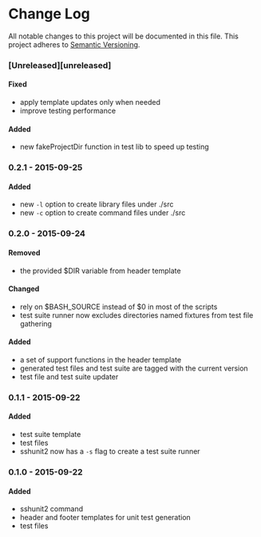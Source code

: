 # Change Log
All notable changes to this project will be documented in this file.
This project adheres to [Semantic Versioning](http://semver.org/).

### [Unreleased][unreleased]

#### Fixed
- apply template updates only when needed
- improve testing performance

#### Added
- new fakeProjectDir function in test lib to speed up testing

### 0.2.1 - 2015-09-25
#### Added
- new `-l` option to create library files under ./src
- new `-c` option to create command files under ./src

### 0.2.0 - 2015-09-24
#### Removed
- the provided $DIR variable from header template

#### Changed
- rely on $BASH_SOURCE instead of $0 in most of the scripts
- test suite runner now excludes directories named fixtures from test file gathering

#### Added
- a set of support functions in the header template
- generated test files and test suite are tagged with the current version
- test file and test suite updater

### 0.1.1 - 2015-09-22
#### Added
- test suite template
- test files
- sshunit2 now has a `-s` flag to create a test suite runner

### 0.1.0 - 2015-09-22
#### Added
- sshunit2 command
- header and footer templates for unit test generation
- test files

